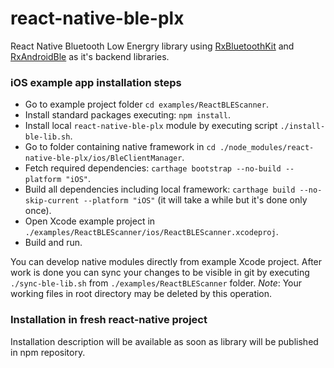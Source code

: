 # react-native-ble-plx
React Native Bluetooth Low Energry library using [RxBluetoothKit](https://github.com/Polidea/RxBluetoothKit) and [RxAndroidBle](https://github.com/Polidea/RxAndroidBle) as it's backend libraries.

### iOS example app installation steps
* Go to example project folder `cd examples/ReactBLEScanner`.
* Install standard packages executing: `npm install`.
* Install local `react-native-ble-plx` module by executing script `./install-ble-lib.sh`.
* Go to folder containing native framework in `cd ./node_modules/react-native-ble-plx/ios/BleClientManager`.
* Fetch required dependencies: `carthage bootstrap --no-build --platform "iOS"`.
* Build all dependencies including local framework: `carthage build --no-skip-current --platform "iOS"` (it will take a while but it's done only once).
* Open Xcode example project in `./examples/ReactBLEScanner/ios/ReactBLEScanner.xcodeproj`.
* Build and run.

You can develop native modules directly from example Xcode project. After work is done you can sync your changes to be visible in git by executing `./sync-ble-lib.sh` from `./examples/ReactBLEScanner` folder. *Note*: Your working files in root directory may be deleted by this operation.

### Installation in fresh react-native project

Installation description will be available as soon as library will be published in npm repository. 